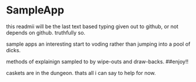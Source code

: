 # SampleApp

this readmii will be the last text based typing given out to github, or not depends on github. truthfully so.

sample apps an interesting start to voding rather than jumping into a pool of dicks.

methods of explainign sampled to by wipe-outs and draw-backs.  ##enjoy!!


caskets are in the dungeon. thats all i can say to help for now.
